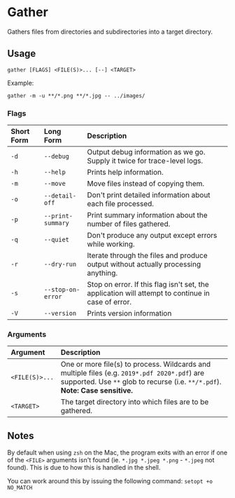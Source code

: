 # Gather

Gathers files from directories and subdirectories into a target directory.

## Usage

`gather [FLAGS] <FILE(S)>... [--] <TARGET>`

Example:

`gather -m -u **/*.png **/*.jpg -- ../images/`

### Flags

|Short Form|Long Form|Description|
|:----|:---|:----------|
`-d`|`--debug`|Output debug information as we go. Supply it twice for trace-level logs.
`-h`|`--help`|Prints help information.
`-m`|`--move`|Move files instead of copying them.
`-o`|`--detail-off`|Don't print detailed information about each file processed.
`-p`|`--print-summary`|Print summary information about the number of files gathered.
`-q`|`--quiet`|Don't produce any output except errors while working.
`-r`|`--dry-run`|Iterate through the files and produce output without actually processing anything.
`-s`|`--stop-on-error`|Stop on error. If this flag isn't set, the application will attempt to continue in case of error.
`-V`|`--version`|Prints version information

### Arguments

|Argument|Description|
|:-------|:----------|
`<FILE(S)>...`|One or more file(s) to process. Wildcards and multiple files (e.g. `2019*.pdf 2020*.pdf`) are supported. Use `**` glob to recurse (i.e. `**/*.pdf`).<br>**Note: Case sensitive.**
`<TARGET>`|The target directory into which files are to be gathered.

## Notes

By default when using `zsh` on the Mac, the program exits with an error if one of the `<FILE>` arguments isn't found (ie. `*.jpg *.jpeg *.png` - `*.jpeg` not found). This is due to how this is handled in the shell.

You can work around this by issuing the following command: `setopt +o NO_MATCH`
